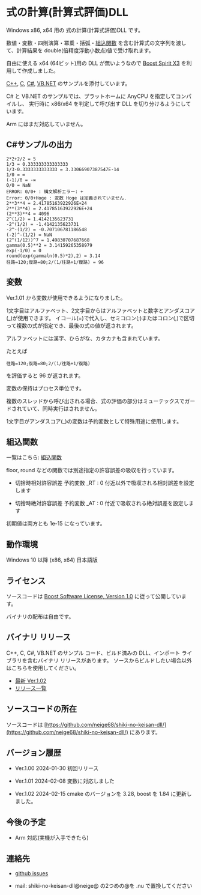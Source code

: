 # 式の計算(計算式評価)DLL

Windows x86, x64 用の 式の計算(計算式評価)DLL です。

数値・変数・四則演算・冪乗・括弧・[組込関数](builtin_functions.html)
を含む計算式の文字列を渡して、計算結果を double(倍精度浮動小数点)値で受け取れます。

自由に使える x64 (64ビット)用の DLL が無いようなので 
[Boost Spirit X3](https://www.boost.org/doc/libs/1_84_0/libs/spirit/doc/x3/html/index.html) 
を利用して作成しました。

[C++](https://github.com/neige68/shiki-no-keisan-dll/blob/main/sample/vcpp/eval.cpp), 
[C](https://github.com/neige68/shiki-no-keisan-dll/blob/main/sample/vc/sample.c), 
[C#](https://github.com/neige68/shiki-no-keisan-dll/blob/main/sample/cs/sample.cs), 
[VB.NET](https://github.com/neige68/shiki-no-keisan-dll/blob/main/sample/vb/sample.vb) 
のサンプルを添付しています。

C# と VB.NET のサンプルでは、プラットホームに AnyCPU を指定してコンパイルし、
実行時に x86/x64 を判定して呼び出す DLL を切り分けるようにしています。

Arm にはまだ対応していません。

## C#サンプルの出力

    2*2+2/2 = 5
    1/3 = 0.333333333333333
    1/3-0.3333333333333 = 3.33066907387547E-14
    1/0 = ∞
    (-1)/0 = -∞
    0/0 = NaN
    ERROR: 0/0+ : 構文解析エラー: +
    Error: 0/0+Hoge : 変数 Hoge は定義されていません.
    2**3**4 = 2.41785163922926E+24
    2**(3**4) = 2.41785163922926E+24
    (2**3)**4 = 4096
    2^(1/2) = 1.4142135623731
    -2^(1/2) = -1.4142135623731
    -2^-(1/2) = -0.707106781186548
    (-2)^-(1/2) = NaN
    (2^(1/12))^7 = 1.49830707687668
    gamma(0.5)**2 = 3.14159265358979
    exp(-1/0) = 0
    round(exp(gammaln(0.5)*2),2) = 3.14
    往路=120;復路=80;2/(1/往路+1/復路) = 96

## 変数

Ver.1.01 から変数が使用できるようになりました。

1文字目はアルファベット、2文字目からはアルファベットと数字とアンダスコア(_)が使用できます。
イコール(=)で代入し、セミコロン(;)またはコロン(,)で区切って複数の式が指定でき、最後の式の値が返されます。

アルファベットには漢字、ひらがな、カタカナも含まれています。

たとえば

    往路=120;復路=80;2/(1/往路+1/復路)
    
を評価すると 96 が返されます。

変数の保持はプロセス単位です。

複数のスレッドから呼び出される場合、式の評価の部分はミューテックスでガードされていて、同時実行はされません。

1文字目がアンダスコア(_)の変数は予約変数として特殊用途に使用します。

## 組込関数

一覧はこちら: [組込関数](builtin_functions.html)

floor, round などの関数では別途指定の許容誤差の吸収を行っています。

* 切捨時相対許容誤差 予約変数 _RT : 0 付近以外で吸収される相対誤差を設定します

* 切捨時絶対許容誤差 予約変数 _AT : 0 付近で吸収される絶対誤差を設定します

初期値は両方とも 1e-15 になっています。

## 動作環境

Windows 10 以降 (x86, x64) 日本語版

## ライセンス

ソースコードは [Boost Software License, Version 1.0](https://www.boost.org/LICENSE_1_0.txt) に従って公開しています。

バイナリの配布は自由です。

## バイナリ リリース

C++, C, C#, VB.NET のサンプル コード、ビルド済みの DLL、インポート ライブラリを含むバイナリ リリースがあります。
ソースからビルドしたい場合以外はこちらを使用してください。

* [最新 Ver.1.02](https://github.com/neige68/shiki-no-keisan-dll/releases/download/v1.2/shiki-no-keisan-dll-1.02.zip)
* [リリース一覧](https://github.com/neige68/shiki-no-keisan-dll/releases) 

## ソースコードの所在

ソースコードは 
[https://github.com/neige68/shiki-no-keisan-dll/](https://github.com/neige68/shiki-no-keisan-dll/) 
にあります。

## バージョン履歴

* Ver.1.00 2024-01-30 初回リリース

* Ver.1.01 2024-02-08 変数に対応しました

* Ver.1.02 2024-02-15 cmake のバージョンを 3.28, boost を 1.84 に更新しました。

## 今後の予定

* Arm 対応(実機が入手できたら)

## 連絡先

* [github issues](https://github.com/neige68/shiki-no-keisan-dll/issues)

* mail: shiki-no-keisan-dll@neige@ の2つめの@を .nu で置換してください
